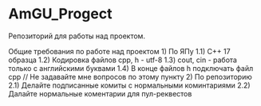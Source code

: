 # AmGU_Progect
Репозиторий для работы над проектом. 

Общие требования по работе над проектом
    1) По ЯПу
        1.1) C++ 17 образца 
        1.2) Кодировка файлов cpp, h - utf-8
        1.3) cout, cin - работа только с английскими буквами
        1.4) В конце файлов h подключать файл cpp  // Не задавайте мне вопросов по этому пункту 
    2) По репозиторию
        2.1) Делайте подписанные комиты с нормальными коминтариями
        2.2) Далайте нормальные коментарии для пул-реквестов
        